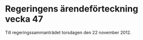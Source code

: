 # Regeringens ärendeförteckning vecka 47

Till regeringssammanträdet torsdagen den 22 november 2012.
